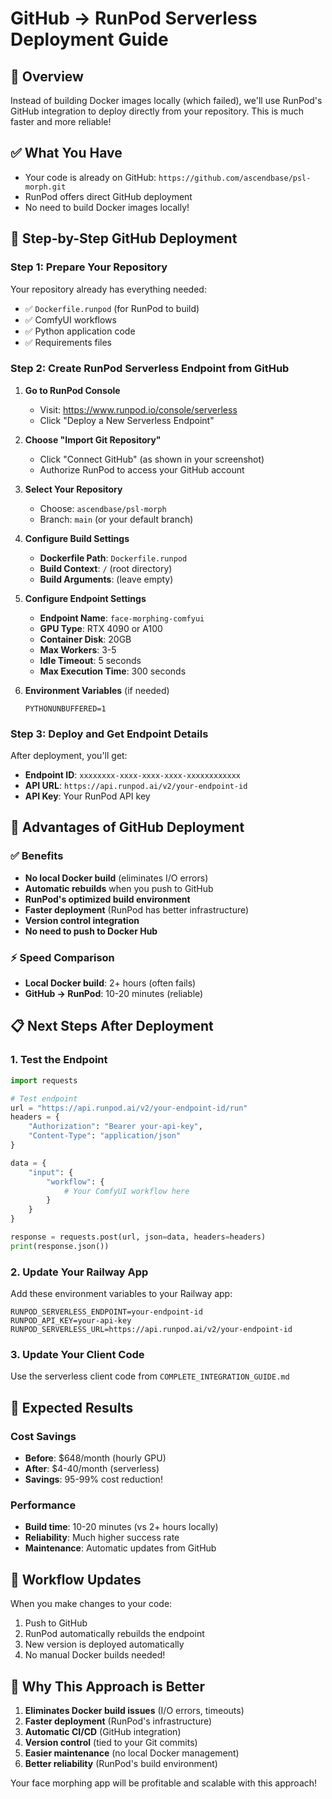 # GitHub → RunPod Serverless Deployment Guide

## 🎯 Overview
Instead of building Docker images locally (which failed), we'll use RunPod's GitHub integration to deploy directly from your repository. This is much faster and more reliable!

## ✅ What You Have
- Your code is already on GitHub: `https://github.com/ascendbase/psl-morph.git`
- RunPod offers direct GitHub deployment
- No need to build Docker images locally!

## 🚀 Step-by-Step GitHub Deployment

### Step 1: Prepare Your Repository
Your repository already has everything needed:
- ✅ `Dockerfile.runpod` (for RunPod to build)
- ✅ ComfyUI workflows
- ✅ Python application code
- ✅ Requirements files

### Step 2: Create RunPod Serverless Endpoint from GitHub

1. **Go to RunPod Console**
   - Visit: https://www.runpod.io/console/serverless
   - Click "Deploy a New Serverless Endpoint"

2. **Choose "Import Git Repository"**
   - Click "Connect GitHub" (as shown in your screenshot)
   - Authorize RunPod to access your GitHub account

3. **Select Your Repository**
   - Choose: `ascendbase/psl-morph`
   - Branch: `main` (or your default branch)

4. **Configure Build Settings**
   - **Dockerfile Path**: `Dockerfile.runpod`
   - **Build Context**: `/` (root directory)
   - **Build Arguments**: (leave empty)

5. **Configure Endpoint Settings**
   - **Endpoint Name**: `face-morphing-comfyui`
   - **GPU Type**: RTX 4090 or A100
   - **Container Disk**: 20GB
   - **Max Workers**: 3-5
   - **Idle Timeout**: 5 seconds
   - **Max Execution Time**: 300 seconds

6. **Environment Variables** (if needed)
   ```
   PYTHONUNBUFFERED=1
   ```

### Step 3: Deploy and Get Endpoint Details

After deployment, you'll get:
- **Endpoint ID**: `xxxxxxxx-xxxx-xxxx-xxxx-xxxxxxxxxxxx`
- **API URL**: `https://api.runpod.ai/v2/your-endpoint-id`
- **API Key**: Your RunPod API key

## 🔧 Advantages of GitHub Deployment

### ✅ Benefits
- **No local Docker build** (eliminates I/O errors)
- **Automatic rebuilds** when you push to GitHub
- **RunPod's optimized build environment**
- **Faster deployment** (RunPod has better infrastructure)
- **Version control integration**
- **No need to push to Docker Hub**

### ⚡ Speed Comparison
- **Local Docker build**: 2+ hours (often fails)
- **GitHub → RunPod**: 10-20 minutes (reliable)

## 📋 Next Steps After Deployment

### 1. Test the Endpoint
```python
import requests

# Test endpoint
url = "https://api.runpod.ai/v2/your-endpoint-id/run"
headers = {
    "Authorization": "Bearer your-api-key",
    "Content-Type": "application/json"
}

data = {
    "input": {
        "workflow": {
            # Your ComfyUI workflow here
        }
    }
}

response = requests.post(url, json=data, headers=headers)
print(response.json())
```

### 2. Update Your Railway App
Add these environment variables to your Railway app:
```env
RUNPOD_SERVERLESS_ENDPOINT=your-endpoint-id
RUNPOD_API_KEY=your-api-key
RUNPOD_SERVERLESS_URL=https://api.runpod.ai/v2/your-endpoint-id
```

### 3. Update Your Client Code
Use the serverless client code from `COMPLETE_INTEGRATION_GUIDE.md`

## 🎯 Expected Results

### Cost Savings
- **Before**: $648/month (hourly GPU)
- **After**: $4-40/month (serverless)
- **Savings**: 95-99% cost reduction!

### Performance
- **Build time**: 10-20 minutes (vs 2+ hours locally)
- **Reliability**: Much higher success rate
- **Maintenance**: Automatic updates from GitHub

## 🔄 Workflow Updates

When you make changes to your code:
1. Push to GitHub
2. RunPod automatically rebuilds the endpoint
3. New version is deployed automatically
4. No manual Docker builds needed!

## 🎉 Why This Approach is Better

1. **Eliminates Docker build issues** (I/O errors, timeouts)
2. **Faster deployment** (RunPod's infrastructure)
3. **Automatic CI/CD** (GitHub integration)
4. **Version control** (tied to your Git commits)
5. **Easier maintenance** (no local Docker management)
6. **Better reliability** (RunPod's build environment)

Your face morphing app will be profitable and scalable with this approach!
